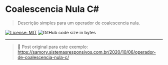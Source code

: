 # Coalescencia Nula C#
> Descrição simples para um operador de coalescencia nula.

[![License: MIT](https://img.shields.io/badge/License-MIT-yellow.svg)](https://opensource.org/licenses/MIT)
![GitHub code size in bytes](https://img.shields.io/github/languages/code-size/samorysundjata/CoalescenciaNula)

***
> :link:
> Post original para este exemplo: https://samory.sistemasresponsivos.com.br/2020/10/06/operador-de-coalescencia-nula-c/
